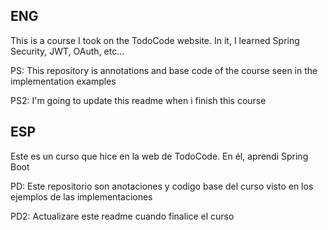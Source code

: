 ## ENG

This is a course I took on the TodoCode website. In it, I learned Spring Security, JWT, OAuth, etc...

PS: This repository is annotations and base code of the course seen in the implementation examples

PS2: I'm going to update this readme when i finish this course

## ESP
Este es un curso que hice en la web de TodoCode. En él, aprendi Spring Boot

PD: Este repositorio son anotaciones y codigo base del curso visto en los ejemplos de las implementaciones

PD2: Actualizare este readme cuando finalice el curso

